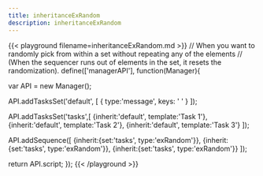 ```yaml
---
title: inheritanceExRandom
description: inheritanceExRandom
---
```


{{< playground filename=inheritanceExRandom.md >}}
// When you want to randomly pick from within a set without repeating any of the elements
// (When the sequencer runs out of elements in the set, it resets the randomization).
define(['managerAPI'], function(Manager){

  var API = new Manager();

  API.addTasksSet('default', [
  	{
  		type:'message',
  		keys: ' '
  	}
  ]);

  API.addTasksSet('tasks',[
    {inherit:'default', template:'Task 1'},
    {inherit:'default', template:'Task 2'},
    {inherit:'default', template:'Task 3'}
  ]);

  API.addSequence([
    {inherit:{set:'tasks', type:'exRandom'}},
    {inherit:{set:'tasks', type:'exRandom'}},
    {inherit:{set:'tasks', type:'exRandom'}}
  ]);

  return API.script;
});
{{< /playground >}}
